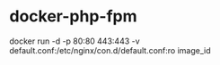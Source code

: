 # docker-php-fpm

docker run -d -p 80:80 443:443 -v default.conf:/etc/nginx/con.d/default.conf:ro image_id
